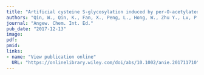 ```yaml
---
title: "Artificial cysteine S-glycosylation induced by per-O-acetylated unnatural monosaccharides during metabolic glycan labeling"
authors: "Qin, W., Qin, K., Fan, X., Peng, L., Hong, W., Zhu Y., Lv, P., Du, Y., Huang, R., Han, M., Chen, B., Liu, Y., Zhou, W., Wang, C., Chen, X."
journal: "Angew. Chem. Int. Ed."
pub_date: "2017-12-13"
image:
pdf:
pmid:
links:
- name: "View publication online"
  URL: "https://onlinelibrary.wiley.com/doi/abs/10.1002/anie.201711710"
---
```

